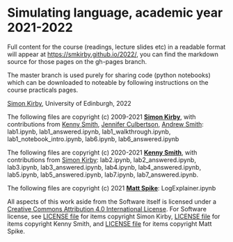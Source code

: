 # Simulating language, academic year 2021-2022

Full content for the course (readings, lecture slides etc) in a readable format will appear at https://smkirby.github.io/2022/, you can find the markdown source for those pages on the gh-pages branch.

The master branch is used purely for sharing code (python notebooks) which can be downloaded to noteable by following instructions on the course practicals pages.

[Simon Kirby](https://simonkirby.net/), University of Edinburgh, 2022

The following files are copyright (c) 2009-2021 [**Simon Kirby**](http://www.lel.ed.ac.uk/~simon), with contributions from [Kenny Smith](http://www.lel.ed.ac.uk/~kenny/), [Jennifer Culbertson](https://jennifer-culbertson.github.io), [Andrew Smith](https://www.stir.ac.uk/people/256435): lab1.ipynb, lab1_answered.ipynb, lab1_walkthrough.ipynb, lab1_notebook_intro.ipynb, lab6.ipynb, lab6_answered.ipynb

The following files are copyright (c) 2020-2021 [**Kenny Smith**](http://www.lel.ed.ac.uk/~kenny), with contributions from [Simon Kirby](http://www.lel.ed.ac.uk/~simon): lab2.ipynb, lab2_answered.ipynb, lab3.ipynb, lab3_answered.ipynb, lab4.ipynb, lab4_answered.ipynb, lab5.ipynb, lab5_answered.ipynb, lab7.ipynb, lab7_answered.ipynb.

The following files are copyright (c) 2021 [**Matt Spike**](https://sites.google.com/site/matspike/): LogExplainer.ipynb

All aspects of this work aside from the Software itself is licensed under a [Creative Commons Attribution 4.0 International License](http://creativecommons.org/licenses/by/4.0/). For Software license, see [LICENSE file](LICENSE) for items copyright Simon Kirby, [LICENSE file](LICENSEKS) for items copyright Kenny Smith, and [LICENSE file](LICENSEMS) for items copyright Matt Spike.
